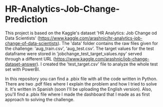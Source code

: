 # HR-Analytics-Job-Change-Prediction
This project is based on the Kaggle's dataset 'HR Analytics: Job Change od Data Scientists' (https://www.kaggle.com/arashnic/hr-analytics-job-change-of-data-scientists).
The 'data' folder contains the raw files given for the challenge: 'aug_train.csv', 'aug_test.csv'. The target values for the test dataframe were stored in 'jobchange_test_target_values.npy' served through a different URL (https://www.kaggle.com/arashnic/job-change-dataset-answer). I created the 'test_target.csv' file to analyze the whole test set with PowerBI.


In this repository you can find a .pbix file with all the code written in Python.
There are two .pdf files where I explain the problem and how I tried to solve it. It's written in Spanish (soon I'll be uploading the English version).
Also, you'll find a .pbix file where I made the dashboard that I made as as first approach to solving the challenge.
